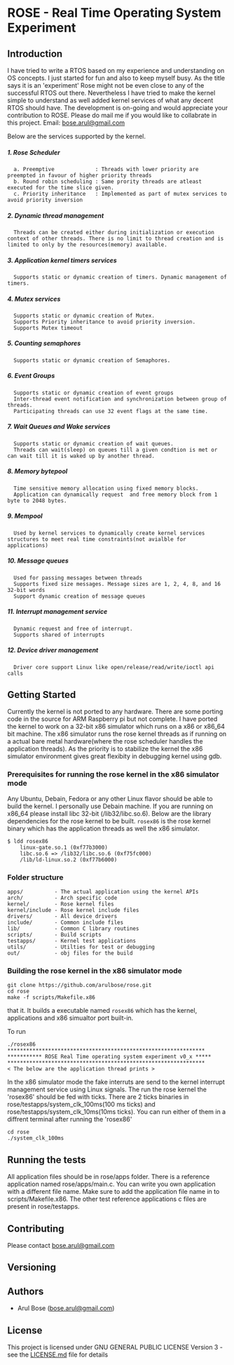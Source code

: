 # ROSE - Real Time Operating System Experiment

## Introduction
  I have tried to write a RTOS based on my experience and understanding on OS concepts. I just started for fun and also to keep myself busy. As the title says it is an 'experiment' Rose might not be even close to any of the successful RTOS out there. Nevertheless I have tried to make the kernel simple to understand as well added kernel services of what any decent RTOS should have. The development is on-going and would appreciate your contribution to ROSE. Please do mail me if you would like to collabrate in this project. Email: bose.arul@gmail.com

Below are the services supported by the kernel.

##### 1. Rose Scheduler
      a. Preemptive             : Threads with lower priority are preempted in favour of higher priority threads
      b. Round robin scheduling : Same prority threads are atleast executed for the time slice given.
      c. Priority inheritance   : Implemented as part of mutex services to avoid priority inversion
##### 2. Dynamic thread management
      Threads can be created either during initialization or execution context of other threads. There is no limit to thread creation and is limited to only by the resources(memory) available.
##### 3. Application kernel timers services
      Supports static or dynamic creation of timers. Dynamic management of timers.
##### 4. Mutex services
      Supports static or dynamic creation of Mutex.
      Supports Priority inheritance to avoid priority inversion.
      Supports Mutex timeout
##### 5. Counting semaphores
      Supports static or dynamic creation of Semaphores.
##### 6. Event Groups
      Supports static or dynamic creation of event groups
      Inter-thread event notification and synchronization between group of threads.
      Participating threads can use 32 event flags at the same time.
##### 7. Wait Queues and Wake services
      Supports static or dynamic creation of wait queues.
      Threads can wait(sleep) on queues till a given condtion is met or can wait till it is waked up by another thread.
##### 8. Memory bytepool
      Time sensitive memory allocation using fixed memory blocks.
      Application can dynamically request  and free memory block from 1 byte to 2048 bytes.
##### 9. Mempool
      Used by kernel services to dynamically create kernel services structures to meet real time constraints(not avialble for applications)
##### 10. Message queues
      Used for passing messages between threads
      Supports fixed size messages. Message sizes are 1, 2, 4, 8, and 16 32-bit words
      Support dynamic creation of message queues
##### 11. Interrupt management service
      Dynamic request and free of interrupt. 
      Supports shared of interrupts
##### 12. Device driver management
      Driver core support Linux like open/release/read/write/ioctl api calls
      
## Getting Started

Currently the kernel is not ported to any hardware. There are some porting code in the source for ARM Raspberry pi but not complete. I have ported the kernel to work on a 32-bit x86 simulator which runs on a x86 or x86_64 bit machine. The x86 simulator runs the rose kernel threads as if running on a actual bare metal hardware(where the rose scheduler handles the application threads). As the priority is to stabilize the kernel the x86 simulator environment gives great flexibity in debugging kernel using gdb.

### Prerequisites for running the rose kernel in the x86 simulator mode

Any Ubuntu, Debain, Fedora or any other Linux flavor should be able to build the kernel. I personally use Debain machine. If you are running on x86_64 please install libc 32-bit (/lib32/libc.so.6). Below are the library dependencies for the rose kernel to be built. `rosex86` is the rose kernel binary which has the application threads as well the x86 simulator.
```
$ ldd rosex86
	linux-gate.so.1 (0xf77b3000)
	libc.so.6 => /lib32/libc.so.6 (0xf75fc000)
	/lib/ld-linux.so.2 (0xf77b6000)
```

### Folder structure
```
apps/          - The actual application using the kernel APIs
arch/          - Arch specific code
kernel/        - Rose kernel files
kernel/include - Rose kernel include files
drivers/       - All device drivers
include/       - Common include files
lib/           - Common C library routines
scripts/       - Build scripts
testapps/      - Kernel test applications
utils/         - Utilties for test or debugging
out/           - obj files for the build
```

### Building the rose kernel in the x86 simulator mode

```
git clone https://github.com/arulbose/rose.git
cd rose
make -f scripts/Makefile.x86 
```
that it. It builds a executable named `rosex86` which has the kernel, applications and x86 simualtor port built-in.

To run

```
./rosex86
*************************************************************** 
*********** ROSE Real Time operating system experiment v0_x ***** 
***************************************************************
< The below are the application thread prints >
```
In the x86 simulator mode the fake interruts are send to the kernel interrupt management service using Linux signals. The run the rose kernel the 'rosex86' should be fed with ticks. There are 2 ticks binaries in rose/testapps/system_clk_100ms(100 ms ticks) and rose/testapps/system_clk_10ms(10ms ticks). You can run either of them in a diffrent terminal after running the 'rosex86'

```
cd rose
./system_clk_100ms

```
## Running the tests

All application files should be in rose/apps folder. There is a reference application named rose/apps/main.c. You can write you own application with a different file name. Make sure to add the application file name in to scripts/Makefile.x86. The other test reference applications c files are present in rose/testapps.


## Contributing

Please contact bose.arul@gmail.com

## Versioning


## Authors

* Arul Bose (bose.arul@gmail.com)


## License

This project is licensed under GNU GENERAL PUBLIC LICENSE Version 3 - see the [LICENSE.md](LICENSE.md) file for details

